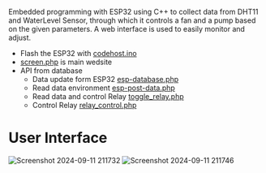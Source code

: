 Embedded programming with ESP32 using C++ to collect data from DHT11 and WaterLevel Sensor, through which it controls a fan and a pump based on the given parameters. A web interface is used to easily monitor and adjust.
- Flash the ESP32 with [codehost.ino](https://github.com/ldi2310/ESP32-with-DHT11-WaterLevelSensor/blob/main/codehost.ino)
- [screen.php](https://github.com/ldi2310/ESP32-with-DHT11-WaterLevelSensor/blob/main/WED/screen.php) is main wedsite
- API from database
  + Data update form ESP32 [esp-database.php](https://github.com/ldi2310/ESP32-with-DHT11-WaterLevelSensor/blob/main/WED/database/esp-database.php)
  + Read data environment [esp-post-data.php](https://github.com/ldi2310/ESP32-with-DHT11-WaterLevelSensor/blob/main/WED/database/esp-post-data.php)
  + Read data and control Relay [toggle_relay.php](https://github.com/ldi2310/ESP32-with-DHT11-WaterLevelSensor/blob/main/WED/database/toggle_relay.php)
  + Control Relay [relay_control.php](https://github.com/ldi2310/ESP32-with-DHT11-WaterLevelSensor/blob/main/WED/database/relay_control.php)
  
# User Interface
![Screenshot 2024-09-11 211732](https://github.com/user-attachments/assets/057439e0-8a70-4643-ac14-0e2c484c0dbd)
![Screenshot 2024-09-11 211746](https://github.com/user-attachments/assets/5ff56f26-3fa6-4df4-9c3f-aa03c1a857ae)
